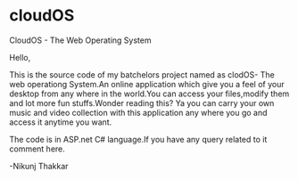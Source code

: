 cloudOS
=======

CloudOS - The Web Operating System

Hello,

This is the source code of my batchelors project named as clodOS- The web operationg System.An online application which give you a
feel of your desktop from any where in the world.You can access your files,modify them and lot more fun stuffs.Wonder reading this?
Ya you can carry your own music and video collection with this application any where you go and access it anytime you want. 

The code is in ASP.net C# language.If you have any query related to it comment here.


-Nikunj Thakkar
